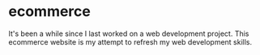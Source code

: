 # ecommerce
It's been a while since I last worked on a web development project. This ecommerce website is my attempt to refresh my web development skills. 
